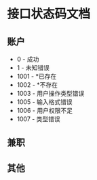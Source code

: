 # 接口状态码文档

## 账户

- 0 - 成功
- 1 - 未知错误
- 1001 - *已存在
- 1002 - *不存在
- 1003 - 用户操作类型错误
- 1005 - 输入格式错误
- 1006 - 用户权限不足
- 1007 - 类型错误

## 兼职

## 其他

